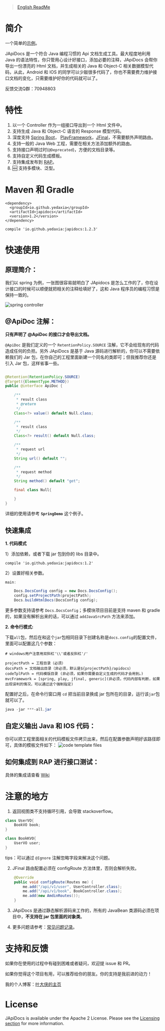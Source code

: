 
> [English ReadMe](README-EN.md)

# 简介

一个简单的[示例](https://yedaxia.github.io/play-apidocs/)。 

JApiDocs 是一个符合 Java 编程习惯的 Api 文档生成工具。最大程度地利用 Java 的语法特性，你只管用心设计好接口，添加必要的注释，JApiDocs 会帮你导出一份漂亮的 Html 文档，并生成相关的 Java 和 Object-C 相关数据模型代码，从此，Android 和 IOS 的同学可以少敲很多代码了，你也不需要费力维护接口文档的变化，只需要维护好你的代码就可以了。

反馈交流Q群：70948803

# 特性

1. 以一个 Controller 作为一组接口导出到一个 Html 文件中。
2. 支持生成 Java 和 Object-C 语言的 Response 模型代码。
3. 深度支持 [Spring Boot](http://projects.spring.io/spring-boot/)， [PlayFramework](https://www.playframework.com/)，[JFinal](http://www.jfinal.com/)，不需要额外声明路由。
4. 支持一般的 Java Web 工程，需要在相关方法添加额外的路由。
5. 支持接口声明过时(`@Deprecated`)，方便的文档目录等。
6. 支持自定义代码生成模板。
7. 支持集成发布到 [RAP](http://rapapi.org/org/index.do)。
8. :new: 支持多模块、泛型。

# Maven 和 Gradle

```
<dependency>
  <groupId>io.github.yedaxia</groupId>
  <artifactId>japidocs</artifactId>
  <version>1.2</version>
</dependency>
```

```
compile 'io.github.yedaxia:japidocs:1.2.3'
```

# 快速使用

## 原理简介：

我们以 spring 为例，一张图很容易就明白了 JApidocs 是怎么工作的了，你在设计接口的时候可以顺便就把相关的注释给填好了，这和 Java 程序员的编程习惯是保持一致的。

![spring controller](http://ohb4y25jk.bkt.clouddn.com/spring-controllers.png)

## @ApiDoc 注解：

**只有声明了 @ApiDoc 的接口才会导出文档。**

`@ApiDoc` 是我们定义的一个 `RetentionPolicy.SOURCE` 注解，它不会给现有的代码造成任何的负担。另外 JApiDocs 是基于 Java 源码进行解析的，你可以不需要依赖我们的 Jar 包，在你自己的工程里面新建一个同名的类即可；但我推荐你还是引入 Jar 包，这样省事一些。

``` java

@Retention(RetentionPolicy.SOURCE)
@Target({ElementType.METHOD})
public @interface ApiDoc {

    /**
     * result class
     * @return
     */
	Class<?> value() default Null.class;

    /**
     * result class
     */
	Class<?> result() default Null.class;

    /**
     * request url
     */
	String url() default "";

    /**
     * request method
     */
	String method() default "get";

    final class Null{

    }
}

```

详细的使用请参考 **`SpringDemo`** 这个例子。

## 快速集成

**1. 代码模式**

1）添加依赖，或者下载 jar 包到你的 libs 目录中。

```
compile 'io.github.yedaxia:japidocs:1.2'
```

2）设置好相关参数。

```java
main:

    Docs.DocsConfig config = new Docs.DocsConfig();
    config.setProjectPath(projectPath);
    Docs.buildHtmlDocs(DocsConfig config);
```

更多参数支持请参考 `Docs.DocsConfig`；多模块项目目前是支持 maven 和 gradle 的，如果没有解析出来的话，可以通过 `addJavaSrcPath` 方法来添加。


**2. 命令行模式:**

下载`all`包，然后在和这个`jar`包相同目录下创建名称是`docs.config`的配置文件，里面可以配置这几个参数：

```
# windows用户注意用双斜杠'\\'或者反斜杠'/'

projectPath = 工程目录（必须）
docsPath = 文档输出目录（非必须，默认是${projectPath}/apidocs）
codeTplPath = 代码模版目录 (非必须，如果你需要自定义生成的代码才会用到。)
mvcFramework = [spring, play, jfinal, generic](非必须，代码内部有判断，如果出现误判的情况，可以通过这个强制指定)

```
配置好之后，在命令行窗口用 `cd` 把当前目录换成 jar 包所在的目录，运行该`jar`包就可以了。

```java
java -jar ***-all.jar
```

## 自定义输出 Java 和 IOS 代码：

你可以把工程里面相关的代码模板文件拷贝出来，然后在配置参数声明好该路径即可，具体的模板文件如下：
![code template files](http://ohb4y25jk.bkt.clouddn.com/darcy_blog_apidocs-code-tpls.png)

## 如何集成到 RAP 进行接口测试：

具体的集成请查看 [Wiki](https://github.com/YeDaxia/JApiDocs/wiki/%E9%9B%86%E6%88%90-Rap-%E6%8E%A5%E5%8F%A3%E6%B5%8B%E8%AF%95)

# 注意的地方

1. 返回视图类不支持循环引用，会导致 stackoverflow。

```java
class UserVO{
    BookVO book;
}

class BookKVO{
    UserVO user;
}
```

tips：可以通过 `@Ignore` 注解忽略字段来解决这个问题。

2. JFinal 路由配置必须在 configRoute 方法体里，否则会解析失败。

```java
    @Override
    public void configRoute(Routes me) {
        me.add("/api/v1/user", UserController.class);
        me.add("/api/v1/book", BookController.class);
        me.add(new AmdinRoutes());
    }
```

3. JApiDocs 是通过静态解析源码来工作的，所有的 JavaBean 类源码必须在项目中，**不支持在 jar 包里面的对象类**。

4. 更多问题请参考：[常见问题记录](https://github.com/YeDaxia/JApiDocs/wiki/%E5%B8%B8%E8%A7%81%E9%97%AE%E9%A2%98%E8%AE%B0%E5%BD%95)。

# 支持和反馈

如果你在使用的过程中有碰到困难或者疑问，欢迎提 issue 和 PR。

如果你觉得这个项目有用，可以推荐给你的朋友。你的支持是我前进的动力！

我的个人博客：[叶大侠的主页](http://yedaxia.me/)

# License

JApiDocs is available under the Apache 2 License. Please see the [Licensing section](http://docs.hazelcast.org/docs/latest-dev/manual/html-single/index.html#licensing) for more information.


